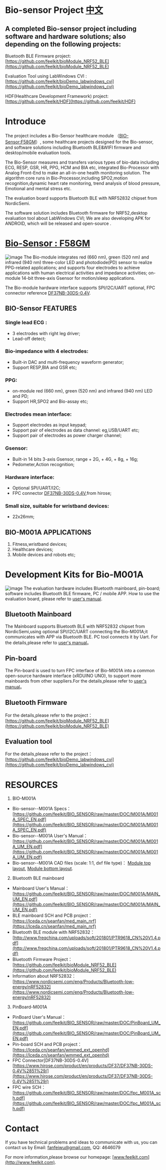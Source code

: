 # Bio-sensor Project                                          [中文](https://github.com/feelkit/BIO_SENSOR/blob/master/Readme_cn.md)
## A completed Bio-sensor project including software and hardware solutions; also depending on the following projects:
Bluetooth BLE Firmware project: [https://github.com/feelkit/bioModule_NRF52_BLE](https://github.com/feelkit/bioModule_NRF52_BLE)

Evaluation Tool using LabWindows CVI :
[https://github.com/feelkit/bioDemo_labwindows_cvi](https://github.com/feelkit/bioDemo_labwindows_cvi)

HDF(Healthcare Development Framework) project: [https://github.com/feelkit/HDF](https://github.com/feelkit/HDF)

# Introduce
The project includes a Bio-Sensor healthcare module （[BIO-Sensor:F58GM](https://github.com/feelkit/BIO_SENSOR/raw/master/DOC/M001A/M001A_SPEC_EN.pdf)）, some healthcare projects designed for the Bio-sensor, and software solutions including Bluetooth BLE&WIFI firmware and desktop/mobile evaluation tools.

The Bio-Sensor measures and transfers various types of bio-data including ECG, RESP, GSR, HR, PPG, HCM and BIA etc, integrated Bio-Processor with Analog Front-End to make an all-in-one health monitoring solution. The algorithm core runs in Bio-Processor,including SPO2,motion recognition,dynamic heart rate monitoring, trend analysis of blood pressure, Emotional and mental stress etc.
 
The evaluation board supports  Bluetooth BLE with NRF52832 chipset from NordicSemi.

The software solution includes Bluetooth firmware for NRF52,desktop evaluation tool about LabWindows CVI; We are also developing APK for ANDROID, which will be released and open-source .

# [Bio-Sensor : F58GM](https://github.com/feelkit/BIO_SENSOR/raw/master/DOC/M001A/M001A_UM_EN.pdf)
![image](https://github.com/feelkit/BIO_SENSOR/raw/master/image/F58GM.png)
The Bio-module integrates red (660 nm), green (520 nm) and infrared (940 nm) three-color LED and photodiode(PD) sensor to realize PPG-related applications; and supports four electrodes to achieve applications with human electrical activities and impedance activities; on-module 14-bit three-axis Gsensor for motion/sleep applications.

The Bio-module hardware interface supports SPI/I2C/UART optional, FPC connector reference [DF37NB-30DS-0.4V](https://www.hirose.com/product/en/products/DF37/DF37NB-30DS-0.4V%2851%29/).

## BIO-Sensor FEATURES
### Single lead ECG :
- 3 electrodes with right leg driver;
- Lead-off detect;
### Bio-impedance with 4 electrodes:
- Built-in DAC and multi-frequency waveform generator;
- Support RESP,BIA and GSR etc;
### PPG:
- on-module red (660 nm), green (520 nm) and infrared (940 nm) LED and PD;
- Support HR,SPO2 and Bio-assay etc;
### Electrodes mean interface:
- Support electrodes as input keypad;
- Support pair of electrodes as data channel: eg,USB/UART etc;
- Support pair of electrodes as power charger channel;

### Gsensor:
- Built-in 14 bits 3-axis Gsensor, range + 2G, + 4G, + 8g, + 16g;
- Pedometer,Action recognition;

### Hardware interface:
- Optional SPI/UART/I2C;
- FPC connector [DF37NB-30DS-0.4V](https://www.hirose.com/product/en/products/DF37/DF37NB-30DS-0.4V%2851%29/),from hirose; 

### Small size, suitable for wristband devices:
- 22x26mm;

## BIO-M001A APPLICATIONS

1. Fitness,wristband devices;
2. Healthcare devices;
3. Mobile devices and robots etc;

# Development Kits for Bio-M001A
![image](https://github.com/feelkit/BIO_SENSOR/raw/master/image/DEMO1.png)
The evaluation hardware includes Bluetooth mainboard, pin-board; software includes Bluetooth BLE firmware, PC / mobile APP. How to use the evaluation board, please refer to [user's manual](https://github.com/feelkit/BIO_SENSOR/raw/master/DOC/M001A/demo_UM_EN.pdf).
## Bluetooth Mainboard
 The Mainboard supports  Bluetooth BLE with NRF52832 chipset from NordicSemi,using optional SPI/I2C/UART connecting the Bio-M001A;it communicates with APP via Bluetooth BLE. PC tool connects it by Uart. For the details,please refer to 
[user's manual](https://github.com/feelkit/BIO_SENSOR/raw/master/DOC/M001A/MAIN_UM_EN.pdf)。

## Pin-board
The Pin-board is used to turn FPC interface of Bio-M001A into a common open-source hardware interface (xRDUINO UNO), to support more mainboards from other suppliers.For the details,please refer to [user's manual](https://github.com/feelkit/BIO_SENSOR/raw/master/DOC/M001A/PinBoard_UM_EN.pdf)。
## Bluetooth Firmware
For the details,please refer to the project：[https://github.com/feelkit/bioModule_NRF52_BLE](https://github.com/feelkit/bioModule_NRF52_BLE)

## Evaluation tool
For the details,please refer to the project：[https://github.com/feelkit/bioDemo_labwindows_cvi](https://github.com/feelkit/bioDemo_labwindows_cvi)
# RESOURCES

1. BIO-M001A 
- Bio-sensor--M001A Specs：[https://github.com/feelkit/BIO_SENSOR/raw/master/DOC/M001A/M001A_SPEC_EN.pdf](https://github.com/feelkit/BIO_SENSOR/raw/master/DOC/M001A/M001A_SPEC_EN.pdf)
- Bio-sensor--M001A User's Manual：
[https://github.com/feelkit/BIO_SENSOR/raw/master/DOC/M001A/M001A_UM_EN.pdf](https://github.com/feelkit/BIO_SENSOR/raw/master/DOC/M001A/M001A_UM_EN.pdf)
- Bio-sensor--M001A CAD files (scale: 1:1, dxf file type)：
[Module top layout](https://github.com/feelkit/BIO_SENSOR/raw/master/DOC/M001A/M001A_TOP.dxf), [Module bottom layout](https://github.com/feelkit/BIO_SENSOR/raw/master/DOC/M001A/M001A_BOT.dxf).


2. Bluetooth BLE mainboard
- Mainboard User's Manual：[https://github.com/feelkit/BIO_SENSOR/raw/master/DOC/M001A/MAIN_UM_EN.pdf](https://github.com/feelkit/BIO_SENSOR/raw/master/DOC/M001A/MAIN_UM_EN.pdf)
- BLE mainboard SCH and PCB project：
[https://lceda.cn/seanfan/med_main_nrf](https://lceda.cn/seanfan/med_main_nrf)
- Bluetooth BLE module with NRF52832：[http://www.freqchina.com/uploads/soft/201801/PTR9618_CN%20V1.4.pdf](http://www.freqchina.com/uploads/soft/201801/PTR9618_CN%20V1.4.pdf)
- Bluetooth Firmware Project：
[https://github.com/feelkit/bioModule_NRF52_BLE](https://github.com/feelkit/bioModule_NRF52_BLE) 
- Information about NRF52832：[https://www.nordicsemi.com/eng/Products/Bluetooth-low-energy/nRF52832](https://www.nordicsemi.com/eng/Products/Bluetooth-low-energy/nRF52832)

3. PinBoard-M001A
- PinBoard User's Manual：
[https://github.com/feelkit/BIO_SENSOR/raw/master/DOC/PinBoard_UM_EN.pdf](https://github.com/feelkit/BIO_SENSOR/raw/master/DOC/PinBoard_UM_EN.pdf)
- Pin-board SCH and PCB project：
[https://lceda.cn/seanfan/wmmed_ext_openhd](https://lceda.cn/seanfan/wmmed_ext_openhd)
- FPC Connector[DF37NB-30DS-0.4V] 
[https://www.hirose.com/product/en/products/DF37/DF37NB-30DS-0.4V%2851%29/](https://www.hirose.com/product/en/products/DF37/DF37NB-30DS-0.4V%2851%29/)
- FPC wire SCH：
[https://github.com/feelkit/BIO_SENSOR/raw/master/DOC/fpc_M001A_sch.pdf](https://github.com/feelkit/BIO_SENSOR/raw/master/DOC/fpc_M001A_sch.pdf)

# Contact
If you have technical problems and ideas to communicate with us, you can
contact us by Email: fanfeiwu@gmail.com, QQ: 4646079

For more information,please browse our homepage: [www.feelkit.com](http://www.feelkit.com).





